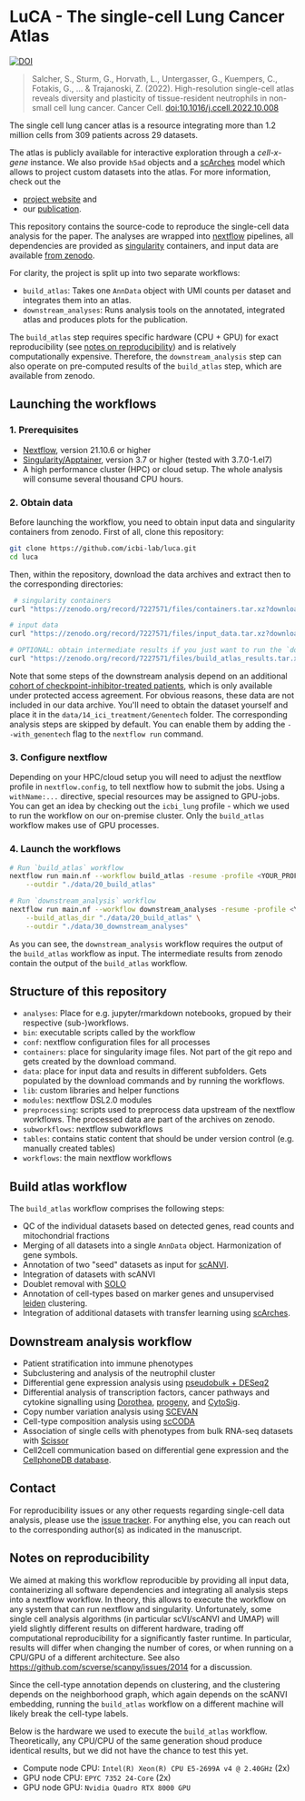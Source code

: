 # LuCA - The single-cell **Lu**ng **C**ancer **A**tlas

[![DOI](https://zenodo.org/badge/384040849.svg)](https://zenodo.org/badge/latestdoi/384040849)
  
> Salcher, S., Sturm, G., Horvath, L., Untergasser, G., Kuempers, C., Fotakis, G., ... & Trajanoski, Z. (2022). High-resolution single-cell atlas reveals diversity and plasticity of tissue-resident neutrophils in non-small cell lung cancer. Cancer Cell. [doi:10.1016/j.ccell.2022.10.008](https://doi.org/10.1016/j.ccell.2022.10.008)

The single cell lung cancer atlas is a resource integrating more than 1.2 million cells from 309 patients across 29 datasets.

The atlas is publicly available for interactive exploration through a *cell-x-gene* instance. We also provide
`h5ad` objects and a [scArches](https://scarches.readthedocs.io/en/latest/) model which allows to project custom datasets
into the atlas. For more information, check out the

 * [project website](https://luca.icbi.at) and
 * our [publication](https://doi.org/10.1016/j.ccell.2022.10.008).

This repository contains the source-code to reproduce the single-cell data analysis for the paper.
The analyses are wrapped into [nextflow](https://github.com/nextflow-io/nextflow/) pipelines, all dependencies are
provided as [singularity](https://sylabs.io/guides/3.0/user-guide/quick_start.html) containers, and input data are
available [from zenodo](https://doi.org/10.5281/zenodo.6411867).

For clarity, the project is split up into two separate workflows:

 * `build_atlas`: Takes one `AnnData` object with UMI counts per dataset and integrates them into an atlas.
 * `downstream_analyses`: Runs analysis tools on the annotated, integrated atlas and produces plots for the publication.

The `build_atlas` step requires specific hardware (CPU + GPU) for exact reproducibility
(see [notes on reproducibility](#notes-on-reproducibility)) and is relatively computationally
expensive. Therefore, the `downstream_analysis` step can also operate on pre-computed results of the `build_atlas` step,
which are available from zenodo.

## Launching the workflows

### 1. Prerequisites

* [Nextflow](https://www.nextflow.io/index.html#GetStarted), version 21.10.6 or higher
* [Singularity/Apptainer](https://apptainer.org/), version 3.7 or higher (tested with 3.7.0-1.el7)
* A high performance cluster (HPC) or cloud setup. The whole analysis will consume several thousand CPU hours.

### 2. Obtain data

Before launching the workflow, you need to obtain input data and singularity containers from zenodo.
First of all, clone this repository:

```bash
git clone https://github.com/icbi-lab/luca.git
cd luca
 ```

Then, within the repository, download the data archives and extract then to the corresponding directories:

```bash
 # singularity containers
curl "https://zenodo.org/record/7227571/files/containers.tar.xz?download=1" | tar xvJ

# input data
curl "https://zenodo.org/record/7227571/files/input_data.tar.xz?download=1" | tar xvJ

# OPTIONAL: obtain intermediate results if you just want to run the `downstream_analysis` workflow
curl "https://zenodo.org/record/7227571/files/build_atlas_results.tar.xz?download=1" | tar xvJ
```

Note that some steps of the downstream analysis depend on an additional [cohort of checkpoint-inhibitor-treated patients](https://ega-archive.org/studies/EGAS00001005013), which is only available under protected access agreement. For obvious reasons, these data
are not included in our data archive. You'll need to obtain the dataset yourself and place it in the `data/14_ici_treatment/Genentech` folder.
The corresponding analysis steps are skipped by default. You can enable them by adding the `--with_genentech` flag to the `nextflow run` command.

### 3. Configure nextflow

Depending on your HPC/cloud setup you will need to adjust the nextflow profile in `nextflow.config`, to tell
nextflow how to submit the jobs. Using a `withName:...` directive, special
resources may be assigned to GPU-jobs. You can get an idea by checking out the `icbi_lung` profile - which we used to run the
workflow on our on-premise cluster. Only the `build_atlas` workflow makes use of GPU processes.

### 4. Launch the workflows

```bash
# Run `build_atlas` workflow
nextflow run main.nf --workflow build_atlas -resume -profile <YOUR_PROFILE> \
    --outdir "./data/20_build_atlas"

# Run `downstream_analysis` workflow
nextflow run main.nf --workflow downstream_analyses -resume -profile <YOUR_PROFILE> \
    --build_atlas_dir "./data/20_build_atlas" \
    --outdir "./data/30_downstream_analyses"
```

As you can see, the `downstream_analysis` workflow requires the output of the `build_atlas` workflow as input.
The intermediate results from zenodo contain the output of the `build_atlas` workflow.

## Structure of this repository

* `analyses`: Place for e.g. jupyter/rmarkdown notebooks, gropued by their respective (sub-)workflows.
* `bin`: executable scripts called by the workflow
* `conf`: nextflow configuration files for all processes
* `containers`: place for singularity image files. Not part of the git repo and gets created by the download command.
* `data`: place for input data and results in different subfolders. Gets populated by the download commands and by running the workflows.
* `lib`: custom libraries and helper functions
* `modules`: nextflow DSL2.0 modules
* `preprocessing`: scripts used to preprocess data upstream of the nextflow workflows. The processed data are part of the archives on zenodo.
* `subworkflows`: nextflow subworkflows
* `tables`: contains static content that should be under version control (e.g. manually created tables)
* `workflows`: the main nextflow workflows


## Build atlas workflow

The `build_atlas` workflow comprises the following steps:
  * QC of the individual datasets based on detected genes, read counts and mitochondrial fractions
  * Merging of all datasets into a single `AnnData` object. Harmonization of gene symbols.
  * Annotation of two "seed" datasets as input for [scANVI](https://scarches.readthedocs.io/en/latest/scanvi_surgery_pipeline.html).
  * Integration of datasets with scANVI
  * Doublet removal with [SOLO](https://docs.scvi-tools.org/en/stable/api/reference/scvi.external.SOLO.html)
  * Annotation of cell-types based on marker genes and unsupervised [leiden](https://scanpy.readthedocs.io/en/stable/generated/scanpy.tl.leiden.html) clustering.
  * Integration of additional datasets with transfer learning using [scArches](scarches.readthedocs.io/).

## Downstream analysis workflow

 * Patient stratification into immune phenotypes
 * Subclustering and analysis of the neutrophil cluster
 * Differential gene expression analysis using [pseudobulk + DESeq2](https://www.nature.com/articles/s41467-021-25960-2)
 * Differential analysis of transcription factors, cancer pathways and cytokine signalling using [Dorothea](https://github.com/saezlab/dorothea-py), [progeny](https://github.com/saezlab/progeny-py), and [CytoSig](https://github.com/data2intelligence/CytoSig).
 * Copy number variation analysis using [SCEVAN](https://github.com/AntonioDeFalco/SCEVAN)
 * Cell-type composition analysis using [scCODA](https://github.com/theislab/scCODA)
 * Association of single cells with phenotypes from bulk RNA-seq datasets with [Scissor](https://github.com/sunduanchen/Scissor)
 * Cell2cell communication based on differential gene expression and the [CellphoneDB database](https://github.com/ventolab/CellphoneDB).

## Contact

For reproducibility issues or any other requests regarding single-cell data analysis, please use the [issue tracker](https://github.com/icbi-lab/luca/issues). For anything else, you can reach out to the corresponding author(s) as indicated in the manuscript.

## Notes on reproducibility

We aimed at making this workflow reproducible by providing all input data, containerizing all software
dependencies and integrating all analysis steps into a nextflow workflow.
In theory, this allows to execute the workflow on any system that can run nextflow and singularity.
Unfortunately, some single cell analysis algorithms (in particular scVI/scANVI and UMAP) will yield
slightly different results on different hardware, trading off computational reproducibility for a
significantly faster runtime. In particular, results will differ when changing the number of cores, or
when running on a CPU/GPU of a different architecture. See also https://github.com/scverse/scanpy/issues/2014 for a discussion.

Since the cell-type annotation depends on clustering, and the clustering depends on the neighborhood graph,
which again depends on the scANVI embedding, running the `build_atlas` workflow on a different machine
will likely break the cell-type labels.

Below is the hardware we used to execute the `build_atlas` workflow. Theoretically,
any CPU/CPU of the same generation shoud produce identical results, but we did not have the chance to test this yet.

 * Compute node CPU: `Intel(R) Xeon(R) CPU E5-2699A v4 @ 2.40GHz` (2x)
 * GPU node CPU: `EPYC 7352 24-Core` (2x)
 * GPU node GPU: `Nvidia Quadro RTX 8000 GPU`

